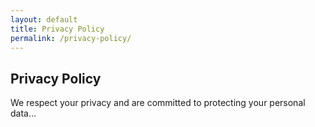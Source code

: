 ```yaml
---
layout: default  
title: Privacy Policy
permalink: /privacy-policy/
---
```


## Privacy Policy

We respect your privacy and are committed to protecting your personal data...